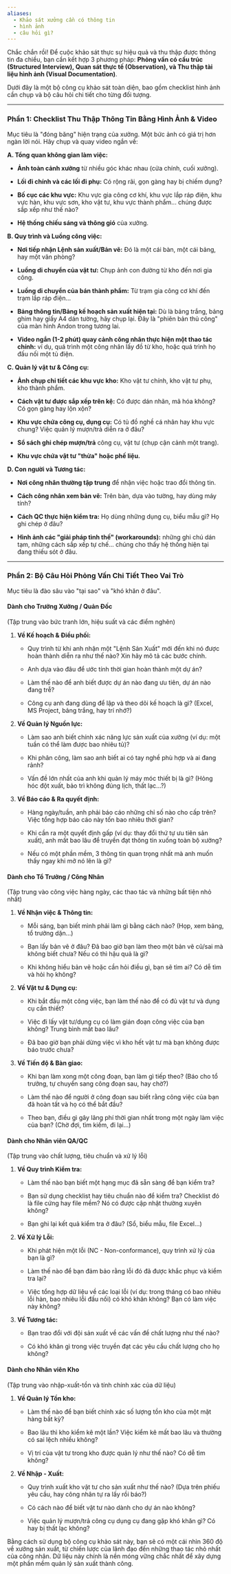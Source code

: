 ```yaml
---
aliases:
  - Khảo sát xưởng cần có thông tin
  - hình ảnh
  - câu hỏi gì?
---
```

Chắc chắn rồi! Để cuộc khảo sát thực sự hiệu quả và thu thập được thông tin đa chiều, bạn cần kết hợp 3 phương pháp: **Phỏng vấn có cấu trúc (Structured Interview), Quan sát thực tế (Observation), và Thu thập tài liệu hình ảnh (Visual Documentation)**.

Dưới đây là một bộ công cụ khảo sát toàn diện, bao gồm checklist hình ảnh cần chụp và bộ câu hỏi chi tiết cho từng đối tượng.

---

### **Phần 1: Checklist Thu Thập Thông Tin Bằng Hình Ảnh & Video**

Mục tiêu là "đóng băng" hiện trạng của xưởng. Một bức ảnh có giá trị hơn ngàn lời nói. Hãy chụp và quay video ngắn về:

**A. Tổng quan không gian làm việc:**

- **Ảnh toàn cảnh xưởng** từ nhiều góc khác nhau (cửa chính, cuối xưởng).
    
- **Lối đi chính và các lối đi phụ:** Có rộng rãi, gọn gàng hay bị chiếm dụng?
    
- **Bố cục các khu vực:** Khu vực gia công cơ khí, khu vực lắp ráp điện, khu vực hàn, khu vực sơn, kho vật tư, khu vực thành phẩm... chúng được sắp xếp như thế nào?
    
- **Hệ thống chiếu sáng và thông gió** của xưởng.
    

**B. Quy trình và Luồng công việc:**

- **Nơi tiếp nhận Lệnh sản xuất/Bản vẽ:** Đó là một cái bàn, một cái bảng, hay một văn phòng?
    
- **Luồng di chuyển của vật tư:** Chụp ảnh con đường từ kho đến nơi gia công.
    
- **Luồng di chuyển của bán thành phẩm:** Từ trạm gia công cơ khí đến trạm lắp ráp điện...
    
- **Bảng thông tin/Bảng kế hoạch sản xuất hiện tại:** Dù là bảng trắng, bảng ghim hay giấy A4 dán tường, hãy chụp lại. Đây là "phiên bản thủ công" của màn hình Andon trong tương lai.
    
- **Video ngắn (1-2 phút) quay cảnh công nhân thực hiện một thao tác chính:** ví dụ, quá trình một công nhân lấy đồ từ kho, hoặc quá trình họ đấu nối một tủ điện.
    

**C. Quản lý vật tư & Công cụ:**

- **Ảnh chụp chi tiết các khu vực kho:** Kho vật tư chính, kho vật tư phụ, kho thành phẩm.
    
- **Cách vật tư được sắp xếp trên kệ:** Có được dán nhãn, mã hóa không? Có gọn gàng hay lộn xộn?
    
- **Khu vực chứa công cụ, dụng cụ:** Có tủ đồ nghề cá nhân hay khu vực chung? Việc quản lý mượn/trả diễn ra ở đâu?
    
- **Sổ sách ghi chép mượn/trả** công cụ, vật tư (chụp cận cảnh một trang).
    
- **Khu vực chứa vật tư "thừa" hoặc phế liệu.**
    

**D. Con người và Tương tác:**

- **Nơi công nhân thường tập trung** để nhận việc hoặc trao đổi thông tin.
    
- **Cách công nhân xem bản vẽ:** Trên bàn, dựa vào tường, hay dùng máy tính?
    
- **Cách QC thực hiện kiểm tra:** Họ dùng những dụng cụ, biểu mẫu gì? Họ ghi chép ở đâu?
    
- **Hình ảnh các "giải pháp tình thế" (workarounds):** những ghi chú dán tạm, những cách sắp xếp tự chế... chúng cho thấy hệ thống hiện tại đang thiếu sót ở đâu.
    

---

### **Phần 2: Bộ Câu Hỏi Phỏng Vấn Chi Tiết Theo Vai Trò**

Mục tiêu là đào sâu vào "tại sao" và "khó khăn ở đâu".

#### **Dành cho Trưởng Xưởng / Quản Đốc**

(Tập trung vào bức tranh lớn, hiệu suất và các điểm nghẽn)

1. **Về Kế hoạch & Điều phối:**
    
    - Quy trình từ khi anh nhận một "Lệnh Sản Xuất" mới đến khi nó được hoàn thành diễn ra như thế nào? Xin hãy mô tả các bước chính.
        
    - Anh dựa vào đâu để ước tính thời gian hoàn thành một dự án?
        
    - Làm thế nào để anh biết được dự án nào đang ưu tiên, dự án nào đang trễ?
        
    - Công cụ anh đang dùng để lập và theo dõi kế hoạch là gì? (Excel, MS Project, bảng trắng, hay trí nhớ?)
        
2. **Về Quản lý Nguồn lực:**
    
    - Làm sao anh biết chính xác năng lực sản xuất của xưởng (ví dụ: một tuần có thể làm được bao nhiêu tủ)?
        
    - Khi phân công, làm sao anh biết ai có tay nghề phù hợp và ai đang rảnh?
        
    - Vấn đề lớn nhất của anh khi quản lý máy móc thiết bị là gì? (Hỏng hóc đột xuất, bảo trì không đúng lịch, thất lạc...?)
        
3. **Về Báo cáo & Ra quyết định:**
    
    - Hàng ngày/tuần, anh phải báo cáo những chỉ số nào cho cấp trên? Việc tổng hợp báo cáo này tốn bao nhiêu thời gian?
        
    - Khi cần ra một quyết định gấp (ví dụ: thay đổi thứ tự ưu tiên sản xuất), anh mất bao lâu để truyền đạt thông tin xuống toàn bộ xưởng?
        
    - Nếu có một phần mềm, 3 thông tin quan trọng nhất mà anh muốn thấy ngay khi mở nó lên là gì?
        

#### **Dành cho Tổ Trưởng / Công Nhân**

(Tập trung vào công việc hàng ngày, các thao tác và những bất tiện nhỏ nhất)

1. **Về Nhận việc & Thông tin:**
    
    - Mỗi sáng, bạn biết mình phải làm gì bằng cách nào? (Họp, xem bảng, tổ trưởng dặn...)
        
    - Bạn lấy bản vẽ ở đâu? Đã bao giờ bạn làm theo một bản vẽ cũ/sai mà không biết chưa? Nếu có thì hậu quả là gì?
        
    - Khi không hiểu bản vẽ hoặc cần hỏi điều gì, bạn sẽ tìm ai? Có dễ tìm và hỏi họ không?
        
2. **Về Vật tư & Dụng cụ:**
    
    - Khi bắt đầu một công việc, bạn làm thế nào để có đủ vật tư và dụng cụ cần thiết?
        
    - Việc đi lấy vật tư/dụng cụ có làm gián đoạn công việc của bạn không? Trung bình mất bao lâu?
        
    - Đã bao giờ bạn phải dừng việc vì kho hết vật tư mà bạn không được báo trước chưa?
        
3. **Về Tiến độ & Bàn giao:**
    
    - Khi bạn làm xong một công đoạn, bạn làm gì tiếp theo? (Báo cho tổ trưởng, tự chuyển sang công đoạn sau, hay chờ?)
        
    - Làm thế nào để người ở công đoạn sau biết rằng công việc của bạn đã hoàn tất và họ có thể bắt đầu?
        
    - Theo bạn, điều gì gây lãng phí thời gian nhất trong một ngày làm việc của bạn? (Chờ đợi, tìm kiếm, đi lại...)
        

#### **Dành cho Nhân viên QA/QC**

(Tập trung vào chất lượng, tiêu chuẩn và xử lý lỗi)

1. **Về Quy trình Kiểm tra:**
    
    - Làm thế nào bạn biết một hạng mục đã sẵn sàng để bạn kiểm tra?
        
    - Bạn sử dụng checklist hay tiêu chuẩn nào để kiểm tra? Checklist đó là file cứng hay file mềm? Nó có được cập nhật thường xuyên không?
        
    - Bạn ghi lại kết quả kiểm tra ở đâu? (Sổ, biểu mẫu, file Excel...)
        
2. **Về Xử lý Lỗi:**
    
    - Khi phát hiện một lỗi (NC - Non-conformance), quy trình xử lý của bạn là gì?
        
    - Làm thế nào để bạn đảm bảo rằng lỗi đó đã được khắc phục và kiểm tra lại?
        
    - Việc tổng hợp dữ liệu về các loại lỗi (ví dụ: trong tháng có bao nhiêu lỗi hàn, bao nhiêu lỗi đấu nối) có khó khăn không? Bạn có làm việc này không?
        
3. **Về Tương tác:**
    
    - Bạn trao đổi với đội sản xuất về các vấn đề chất lượng như thế nào?
        
    - Có khó khăn gì trong việc truyền đạt các yêu cầu chất lượng cho họ không?
        

#### **Dành cho Nhân viên Kho**

(Tập trung vào nhập-xuất-tồn và tính chính xác của dữ liệu)

1. **Về Quản lý Tồn kho:**
    
    - Làm thế nào để bạn biết chính xác số lượng tồn kho của một mặt hàng bất kỳ?
        
    - Bao lâu thì kho kiểm kê một lần? Việc kiểm kê mất bao lâu và thường có sai lệch nhiều không?
        
    - Vị trí của vật tư trong kho được quản lý như thế nào? Có dễ tìm không?
        
2. **Về Nhập - Xuất:**
    
    - Quy trình xuất kho vật tư cho sản xuất như thế nào? (Dựa trên phiếu yêu cầu, hay công nhân tự ra lấy rồi báo?)
        
    - Có cách nào để biết vật tư nào dành cho dự án nào không?
        
    - Việc quản lý mượn/trả công cụ dụng cụ đang gặp khó khăn gì? Có hay bị thất lạc không?
        

Bằng cách sử dụng bộ công cụ khảo sát này, bạn sẽ có một cái nhìn 360 độ về xưởng sản xuất, từ chiến lược của lãnh đạo đến những thao tác nhỏ nhất của công nhân. Dữ liệu này chính là nền móng vững chắc nhất để xây dựng một phần mềm quản lý sản xuất thành công.